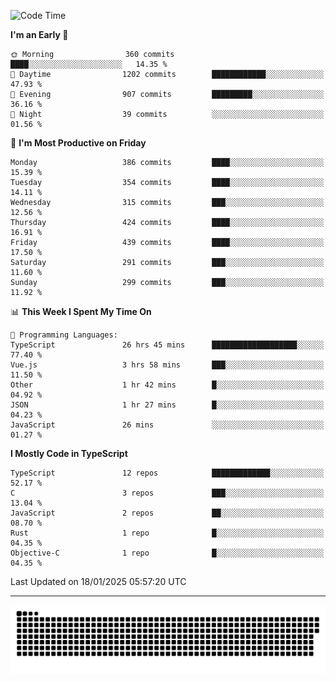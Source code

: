 <!--
<picture>
  <source
    srcset="https://github-readme-stats.vercel.app/api?username=kevinxft&show_icons=true&theme=dark"
    media="(prefers-color-scheme: dark)"
  />
  <source
    srcset="https://github-readme-stats.vercel.app/api?username=kevinxft&show_icons=true"
    media="(prefers-color-scheme: light), (prefers-color-scheme: no-preference)"
  />
  <img src="https://github-readme-stats.vercel.app/api?username=kevinxft&show_icons=true" />
</picture>
-->

<!--START_SECTION:waka-->
![Code Time](http://img.shields.io/badge/Code%20Time-3%2C041%20hrs%2049%20mins-blue)

**I'm an Early 🐤** 

```text
🌞 Morning                360 commits         ████░░░░░░░░░░░░░░░░░░░░░   14.35 % 
🌆 Daytime                1202 commits        ████████████░░░░░░░░░░░░░   47.93 % 
🌃 Evening                907 commits         █████████░░░░░░░░░░░░░░░░   36.16 % 
🌙 Night                  39 commits          ░░░░░░░░░░░░░░░░░░░░░░░░░   01.56 % 
```
📅 **I'm Most Productive on Friday** 

```text
Monday                   386 commits         ████░░░░░░░░░░░░░░░░░░░░░   15.39 % 
Tuesday                  354 commits         ████░░░░░░░░░░░░░░░░░░░░░   14.11 % 
Wednesday                315 commits         ███░░░░░░░░░░░░░░░░░░░░░░   12.56 % 
Thursday                 424 commits         ████░░░░░░░░░░░░░░░░░░░░░   16.91 % 
Friday                   439 commits         ████░░░░░░░░░░░░░░░░░░░░░   17.50 % 
Saturday                 291 commits         ███░░░░░░░░░░░░░░░░░░░░░░   11.60 % 
Sunday                   299 commits         ███░░░░░░░░░░░░░░░░░░░░░░   11.92 % 
```


📊 **This Week I Spent My Time On** 

```text
💬 Programming Languages: 
TypeScript               26 hrs 45 mins      ███████████████████░░░░░░   77.40 % 
Vue.js                   3 hrs 58 mins       ███░░░░░░░░░░░░░░░░░░░░░░   11.50 % 
Other                    1 hr 42 mins        █░░░░░░░░░░░░░░░░░░░░░░░░   04.92 % 
JSON                     1 hr 27 mins        █░░░░░░░░░░░░░░░░░░░░░░░░   04.23 % 
JavaScript               26 mins             ░░░░░░░░░░░░░░░░░░░░░░░░░   01.27 % 
```

**I Mostly Code in TypeScript** 

```text
TypeScript               12 repos            █████████████░░░░░░░░░░░░   52.17 % 
C                        3 repos             ███░░░░░░░░░░░░░░░░░░░░░░   13.04 % 
JavaScript               2 repos             ██░░░░░░░░░░░░░░░░░░░░░░░   08.70 % 
Rust                     1 repo              █░░░░░░░░░░░░░░░░░░░░░░░░   04.35 % 
Objective-C              1 repo              █░░░░░░░░░░░░░░░░░░░░░░░░   04.35 % 
```




 Last Updated on 18/01/2025 05:57:20 UTC
<!--END_SECTION:waka-->

---

<picture>
  <source media="(prefers-color-scheme: dark)" srcset="https://raw.githubusercontent.com/kevinxft/kevinxft/output/github-contribution-grid-snake-dark.svg">
  <source media="(prefers-color-scheme: light)" srcset="https://raw.githubusercontent.com/kevinxft/kevinxft/output/github-contribution-grid-snake.svg">
  <img alt="github contribution grid snake animation" src="https://raw.githubusercontent.com/kevinxft/kevinxft/output/github-contribution-grid-snake.svg">
</picture>
